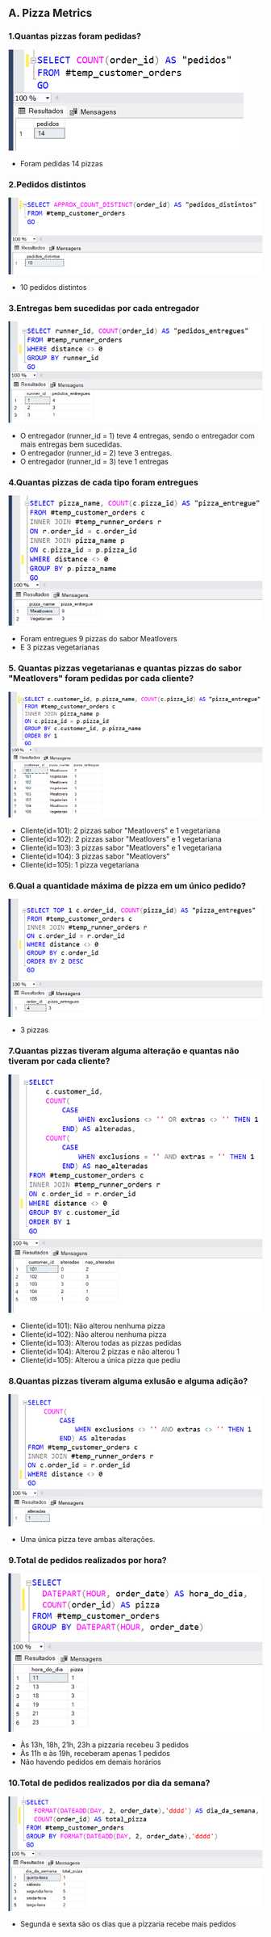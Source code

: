 ## A. Pizza Metrics

### 1.Quantas pizzas foram pedidas?
<img src="imagens/Parte_A/pizza_runerA1.png">

* Foram pedidas 14 pizzas

### 2.Pedidos distintos
<img src="imagens/Parte_A/pizza_runerA2.png">

* 10 pedidos distintos

### 3.Entregas bem sucedidas por cada entregador
<img src="imagens/Parte_A/pizza_runnerA3.png">

* O entregador (runner_id = 1) teve 4 entregas, sendo o entregador com mais entregas bem sucedidas.
* O entregador (runner_id = 2) teve 3 entregas.
* O entregador (runner_id = 3) teve 1 entregas

### 4.Quantas pizzas de cada tipo foram entregues
<img src="imagens/Parte_A/pizza_runnerA4.png">

* Foram entregues 9 pizzas do sabor Meatlovers
* E 3 pizzas vegetarianas

### 5. Quantas pizzas vegetarianas e quantas pizzas do sabor "Meatlovers" foram pedidas por cada cliente?
<img src="imagens/Parte_A/pizza_runner_A5.png">

* Cliente(id=101): 2 pizzas sabor "Meatlovers" e 1 vegetariana
* Cliente(id=102): 2 pizzas sabor "Meatlovers" e 1 vegetariana
* Cliente(id=103): 3 pizzas sabor "Meatlovers" e 1 vegetariana
* Cliente(id=104): 3 pizzas sabor "Meatlovers"
* Cliente(id=105): 1 pizza vegetariana

### 6.Qual a quantidade máxima de pizza em um único pedido?
<img src="imagens/Parte_A/pizza_runnerA6.png">

* 3 pizzas

### 7.Quantas pizzas tiveram alguma alteração e quantas não tiveram por cada cliente?
<img src="imagens/Parte_A/pizza_runnerA7.png">

* Cliente(id=101): Não alterou nenhuma pizza
* Cliente(id=102): Não alterou nenhuma pizza
* Cliente(id=103): Alterou todas as pizzas pedidas
* Cliente(id=104): Alterou 2 pizzas e não alterou 1
* Cliente(id=105): Alterou a única pizza que pediu

### 8.Quantas pizzas tiveram alguma exlusão e alguma adição?
<img src="imagens/Parte_A/pizza_runnerA8.png">

* Uma única pizza teve ambas alterações.

### 9.Total de pedidos realizados por hora?
<img src="imagens/Parte_A/pizza_runnerA9.png">

* Às 13h, 18h, 21h, 23h a pizzaria recebeu 3 pedidos
* Às 11h e às 19h, receberam apenas 1 pedidos
* Não havendo pedidos em demais horários

### 10.Total de pedidos realizados por dia da semana?
<img src="imagens/Parte_A/pizza_runner_A10.png">

* Segunda e sexta são os dias que a pizzaria recebe mais pedidos



